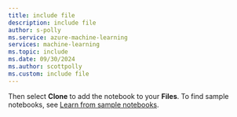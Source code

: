 ```yaml
---
title: include file
description: include file
author: s-polly
ms.service: azure-machine-learning
services: machine-learning
ms.topic: include
ms.date: 09/30/2024
ms.author: scottpolly
ms.custom: include file
---
```


Then select **Clone** to add the notebook to your **Files**. To find sample notebooks, see [Learn from sample notebooks](../quickstart-create-resources.md#learn-from-sample-notebooks).
